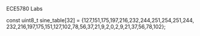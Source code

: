 ECE5780 Labs

const uint8_t sine_table[32] = {127,151,175,197,216,232,244,251,254,251,244,
232,216,197,175,151,127,102,78,56,37,21,9,2,0,2,9,21,37,56,78,102};
